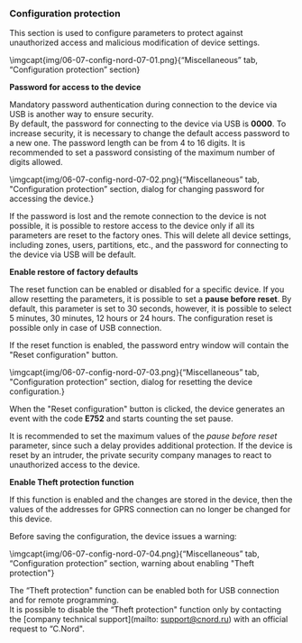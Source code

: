 ### Configuration protection

This section is used to configure parameters to protect against unauthorized access and malicious modification of device settings.

\imgcapt{img/06-07-config-nord-07-01.png}{“Miscellaneous” tab, “Configuration protection” section}

**Password for access to the device**

Mandatory password authentication during connection to the device via USB is another way to ensure security.   
By default, the password for connecting to the device via USB is **0000**. To increase security, it is necessary to change the default access password to a new one. The password length can be from 4 to 16 digits. It is recommended to set a password consisting of the maximum number of digits allowed.

\imgcapt{img/06-07-config-nord-07-02.png}{“Miscellaneous” tab, "Configuration protection” section, dialog for changing password for accessing the device.}

If the password is lost and the remote connection to the device is not possible, it is possible to restore access to the device only if all its parameters are reset to the factory ones. This will delete all device settings, including zones, users, partitions, etc., and the password for connecting to the device via USB will be default.

**Enable restore of factory defaults**

The reset function can be enabled or disabled for a specific device. If you allow resetting the parameters, it is possible to set a **pause before reset**. By default, this parameter is set to 30 seconds, however, it is possible to select 5 minutes, 30 minutes, 12 hours or 24 hours. The configuration reset is possible only in case of USB connection.

If the reset function is enabled, the password entry window will contain the "Reset configuration" button.

\imgcapt{img/06-07-config-nord-07-03.png}{“Miscellaneous” tab, "Configuration protection” section, dialog for resetting the device configuration.}

When the "Reset configuration" button is clicked, the device generates an event with the code **E752** and starts counting the set pause.

It is recommended to set the maximum values of the *pause before reset* parameter, since such a delay provides additional protection. If the device is reset by an intruder, the private security company manages to react to unauthorized access to the device.

**Enable Theft protection function**

If this function is enabled and the changes are stored in the device, then the values of the addresses for GPRS connection can no longer be changed for this device.

Before saving the configuration, the device issues a warning:

\imgcapt{img/06-07-config-nord-07-04.png}{“Miscellaneous” tab, “Configuration protection” section, warning about enabling "Theft protection"}

The “Theft protection" function can be enabled both for USB connection and for remote programming.   
It is possible to disable the “Theft protection" function only by contacting the [company technical support](mailto: support@cnord.ru) with an official request to “C.Nord".
